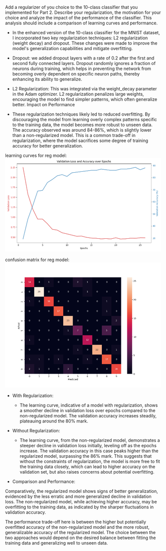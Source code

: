 Add a regularizer of you choice to the 10-class classifier that you implemented
for Part 2. Describe your regularization, the motivation for your choice and analyze the
impact of the performance of the classifier. This analysis should include a comparison of
learning curves and performance.

- In the enhanced version of the 10-class classifier for the MNIST dataset, I incorporated two key regularization techniques: L2 regularization (weight decay) and dropout. These changes were made to improve the model's generalization capabilities and mitigate overfitting.

- Dropout: we added dropout layers with a rate of 0.2 after the first and second fully connected layers. Dropout randomly ignores a fraction of neurons during training, which helps in preventing the network from becoming overly dependent on specific neuron paths, thereby enhancing its ability to generalize.

- L2 Regularization: This was integrated via the weight_decay parameter in the Adam optimizer. L2 regularization penalizes large weights, encouraging the model to find simpler patterns, which often generalize better.
  Impact on Performance

- These regularization techniques likely led to reduced overfitting. By discouraging the model from learning overly complex patterns specific to the training data, the model becomes more robust to unseen data. The accuracy observed was around 84-86%, which is slightly lower than a non-regularized model. This is a common trade-off in regularization, where the model sacrifices some degree of training accuracy for better generalization.

learning curves for reg model:
![learning curves for reg model:](Figure_4.png)

confusion matrix for reg model:
![confusion matrix for reg model:](Figure_5.png)

- With Regularization:

  - The learning curve, indicative of a model with regularization, shows a smoother decline in validation loss over epochs compared to the non-regularized model. The validation accuracy increases steadily, plateauing around the 80% mark.

- Without Regularization:

  - The learning curve, from the non-regularized model, demonstrates a steeper decline in validation loss initially, leveling off as the epochs increase. The validation accuracy in this case peaks higher than the regularized model, surpassing the 86% mark. This suggests that without the constraints of regularization, the model is more free to fit the training data closely, which can lead to higher accuracy on the validation set, but also raises concerns about potential overfitting.

- Comparison and Performance:

Comparatively, the regularized model shows signs of better generalization, evidenced by the less erratic and more generalized decline in validation loss. The non-regularized model, while achieving higher accuracy, may be overfitting to the training data, as indicated by the sharper fluctuations in validation accuracy.

The performance trade-off here is between the higher but potentially overfitted accuracy of the non-regularized model and the more robust, generalizable accuracy of the regularized model. The choice between the two approaches would depend on the desired balance between fitting the training data and generalizing well to unseen data.
